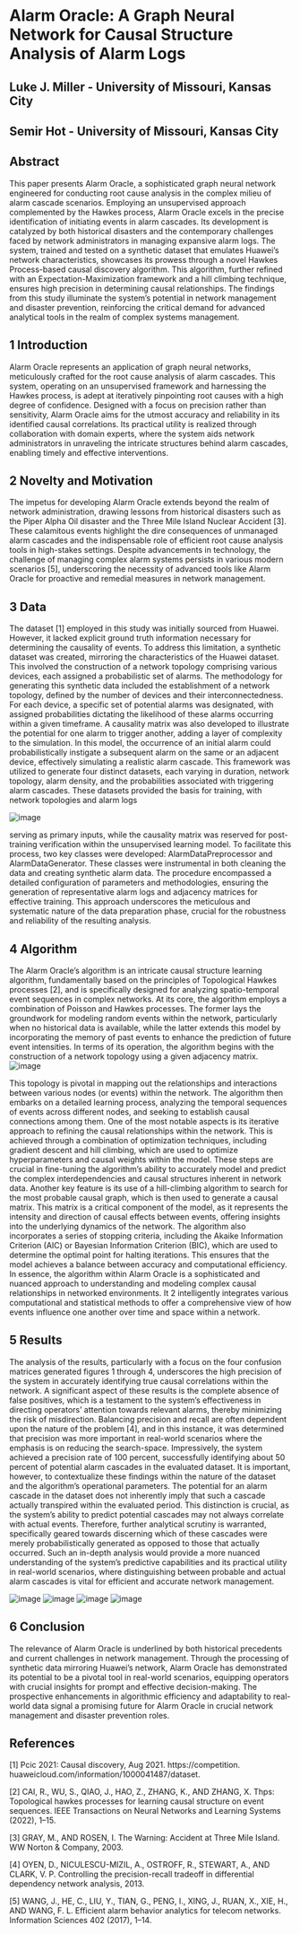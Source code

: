 # Alarm Oracle: A Graph Neural Network for Causal Structure Analysis of Alarm Logs    
## Luke J. Miller - University of Missouri, Kansas City
## Semir Hot - University of Missouri, Kansas City
## Abstract
This paper presents Alarm Oracle, a sophisticated graph neural network engineered for conducting root cause analysis in
the complex milieu of alarm cascade scenarios. Employing an
unsupervised approach complemented by the Hawkes process,
Alarm Oracle excels in the precise identification of initiating events in alarm cascades. Its development is catalyzed
by both historical disasters and the contemporary challenges
faced by network administrators in managing expansive alarm
logs. The system, trained and tested on a synthetic dataset
that emulates Huawei’s network characteristics, showcases
its prowess through a novel Hawkes Process-based causal
discovery algorithm. This algorithm, further refined with an
Expectation-Maximization framework and a hill climbing
technique, ensures high precision in determining causal relationships. The findings from this study illuminate the system’s
potential in network management and disaster prevention, reinforcing the critical demand for advanced analytical tools in
the realm of complex systems management.  
  
## 1 Introduction
Alarm Oracle represents an application of graph neural networks, meticulously crafted for the root cause analysis of
alarm cascades. This system, operating on an unsupervised
framework and harnessing the Hawkes process, is adept at
iteratively pinpointing root causes with a high degree of confidence. Designed with a focus on precision rather than sensitivity, Alarm Oracle aims for the utmost accuracy and reliability
in its identified causal correlations. Its practical utility is realized through collaboration with domain experts, where the
system aids network administrators in unraveling the intricate structures behind alarm cascades, enabling timely and
effective interventions.  
  
## 2 Novelty and Motivation
The impetus for developing Alarm Oracle extends beyond
the realm of network administration, drawing lessons from
historical disasters such as the Piper Alpha Oil disaster and
the Three Mile Island Nuclear Accident [3]. These calamitous
events highlight the dire consequences of unmanaged alarm
cascades and the indispensable role of efficient root cause
analysis tools in high-stakes settings. Despite advancements
in technology, the challenge of managing complex alarm systems persists in various modern scenarios [5], underscoring
the necessity of advanced tools like Alarm Oracle for proactive and remedial measures in network management.
## 3 Data  
  
The dataset [1] employed in this study was initially sourced
from Huawei. However, it lacked explicit ground truth information necessary for determining the causality of events.
To address this limitation, a synthetic dataset was created,
mirroring the characteristics of the Huawei dataset. This involved the construction of a network topology comprising
various devices, each assigned a probabilistic set of alarms.
The methodology for generating this synthetic data included
the establishment of a network topology, defined by the number of devices and their interconnectedness. For each device, a
specific set of potential alarms was designated, with assigned
probabilities dictating the likelihood of these alarms occurring
within a given timeframe.
A causality matrix was also developed to illustrate the
potential for one alarm to trigger another, adding a layer of
complexity to the simulation. In this model, the occurrence of
an initial alarm could probabilistically instigate a subsequent
alarm on the same or an adjacent device, effectively simulating a realistic alarm cascade. This framework was utilized
to generate four distinct datasets, each varying in duration,
network topology, alarm density, and the probabilities associated with triggering alarm cascades. These datasets provided
the basis for training, with network topologies and alarm logs  
  
![image](https://github.com/Luke-J-Miller/AlarmOracle/assets/111100132/60347d09-cf4a-4eb1-8152-48aa6cd05555)
  
serving as primary inputs, while the causality matrix was reserved for post-training verification within the unsupervised
learning model. To facilitate this process, two key classes
were developed: AlarmDataPreprocessor and AlarmDataGenerator. These classes were instrumental in both cleaning the
data and creating synthetic alarm data. The procedure encompassed a detailed configuration of parameters and methodologies, ensuring the generation of representative alarm logs
and adjacency matrices for effective training. This approach
underscores the meticulous and systematic nature of the data
preparation phase, crucial for the robustness and reliability of
the resulting analysis.  
  
## 4 Algorithm
The Alarm Oracle’s algorithm is an intricate causal structure
learning algorithm, fundamentally based on the principles
of Topological Hawkes processes [2], and is specifically designed for analyzing spatio-temporal event sequences in complex networks. At its core, the algorithm employs a combination of Poisson and Hawkes processes. The former lays the
groundwork for modeling random events within the network,
particularly when no historical data is available, while the
latter extends this model by incorporating the memory of past
events to enhance the prediction of future event intensities.
In terms of its operation, the algorithm begins with the construction of a network topology using a given adjacency matrix.  
![image](https://github.com/Luke-J-Miller/AlarmOracle/assets/111100132/ba965cbf-9029-4c29-a6a6-940459a0ef36)  
  
This topology is pivotal in mapping out the relationships
and interactions between various nodes (or events) within the
network. The algorithm then embarks on a detailed learning
process, analyzing the temporal sequences of events across
different nodes, and seeking to establish causal connections
among them.
One of the most notable aspects is its iterative approach to
refining the causal relationships within the network. This is
achieved through a combination of optimization techniques,
including gradient descent and hill climbing, which are used
to optimize hyperparameters and causal weights within the
model. These steps are crucial in fine-tuning the algorithm’s
ability to accurately model and predict the complex interdependencies and causal structures inherent in network data.
Another key feature is its use of a hill-climbing algorithm
to search for the most probable causal graph, which is then
used to generate a causal matrix. This matrix is a critical
component of the model, as it represents the intensity and
direction of causal effects between events, offering insights
into the underlying dynamics of the network.
The algorithm also incorporates a series of stopping criteria, including the Akaike Information Criterion (AIC) or
Bayesian Information Criterion (BIC), which are used to determine the optimal point for halting iterations. This ensures
that the model achieves a balance between accuracy and computational efficiency.
In essence, the algorithm within Alarm Oracle is a sophisticated and nuanced approach to understanding and modeling
complex causal relationships in networked environments. It
2
intelligently integrates various computational and statistical
methods to offer a comprehensive view of how events influence one another over time and space within a network.  
  
## 5 Results
The analysis of the results, particularly with a focus on the
four confusion matrices generated figures 1 through 4, underscores the high precision of the system in accurately identifying true causal correlations within the network. A significant
aspect of these results is the complete absence of false positives, which is a testament to the system’s effectiveness in
directing operators’ attention towards relevant alarms, thereby
minimizing the risk of misdirection. Balancing precision and
recall are often dependent upon the nature of the problem [4],
and in this instance, it was determined that precision was more
important in real-world scenarios where the emphasis is on
reducing the search-space. Impressively, the system achieved
a precision rate of 100 percent, successfully identifying about
50 percent of potential alarm cascades in the evaluated dataset.
It is important, however, to contextualize these findings
within the nature of the dataset and the algorithm’s operational parameters. The potential for an alarm cascade in the
dataset does not inherently imply that such a cascade actually
transpired within the evaluated period. This distinction is crucial, as the system’s ability to predict potential cascades may
not always correlate with actual events. Therefore, further
analytical scrutiny is warranted, specifically geared towards
discerning which of these cascades were merely probabilistically generated as opposed to those that actually occurred.
Such an in-depth analysis would provide a more nuanced
understanding of the system’s predictive capabilities and its
practical utility in real-world scenarios, where distinguishing between probable and actual alarm cascades is vital for
efficient and accurate network management.  
  
![image](https://github.com/Luke-J-Miller/AlarmOracle/assets/111100132/22aec3e3-f47c-4719-aeaf-ebefd19c03a9)
![image](https://github.com/Luke-J-Miller/AlarmOracle/assets/111100132/3a429bc9-715c-4d3d-8b3c-2c427c8aa746)
![image](https://github.com/Luke-J-Miller/AlarmOracle/assets/111100132/9925494d-09c2-4d44-b213-1ecaf5532d20)
![image](https://github.com/Luke-J-Miller/AlarmOracle/assets/111100132/669fda77-639c-47dd-b0ce-b5c50ade3b18)  
  
## 6 Conclusion
The relevance of Alarm Oracle is underlined by both historical
precedents and current challenges in network management.
Through the processing of synthetic data mirroring Huawei’s
network, Alarm Oracle has demonstrated its potential to be a
pivotal tool in real-world scenarios, equipping operators with
crucial insights for prompt and effective decision-making.
The prospective enhancements in algorithmic efficiency and
adaptability to real-world data signal a promising future for
Alarm Oracle in crucial network management and disaster
prevention roles.  
  
## References  
[1] Pcic 2021: Causal discovery, Aug 2021. https://competition.
huaweicloud.com/information/1000041487/dataset.  
  
[2] CAI, R., WU, S., QIAO, J., HAO, Z., ZHANG, K., AND ZHANG, X.
Thps: Topological hawkes processes for learning causal structure on
event sequences. IEEE Transactions on Neural Networks and Learning
Systems (2022), 1–15.  
  
[3] GRAY, M., AND ROSEN, I. The Warning: Accident at Three Mile Island.
WW Norton & Company, 2003.  
  
[4] OYEN, D., NICULESCU-MIZIL, A., OSTROFF, R., STEWART, A., AND
CLARK, V. P. Controlling the precision-recall tradeoff in differential
dependency network analysis, 2013.  
  
[5] WANG, J., HE, C., LIU, Y., TIAN, G., PENG, I., XING, J., RUAN,
X., XIE, H., AND WANG, F. L. Efficient alarm behavior analytics for
telecom networks. Information Sciences 402 (2017), 1–14.
